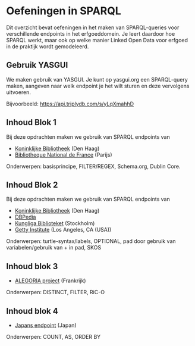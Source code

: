 # Oefeningen in SPARQL
Dit overzicht bevat oefeningen in het maken van SPARQL-queries voor verschillende endpoints in het erfgoeddomein. Je leert daardoor hoe SPARQL werkt, maar ook op welke manier Linked Open Data voor erfgoed in de praktijk wordt gemodeleerd.

## Gebruik YASGUI
We maken gebruik van YASGUI. Je kunt op yasgui.org een SPARQL-query maken, aangeven naar welk endpoint je het wilt sturen en deze vervolgens uitvoeren.

Bijvoorbeeld:
https://api.triplydb.com/s/yLqXmahhD

## Inhoud Blok 1
Bij deze opdrachten maken we gebruik van SPARQL endpoints van
- [Koninklijke Bibliotheek](http://data.bibliotheken.nl/sparql) (Den Haag)
- [Bibliotheque National de France](https://data.bnf.fr/sparql) (Parijs)

Onderwerpen: basisprincipe, FILTER/REGEX, Schema.org, Dublin Core.

## Inhoud Blok 2
Bij deze opdrachten maken we gebruik van SPARQL endpoints van
- [Koninklijke Bibliotheek](http://data.bibliotheken.nl/sparql) (Den Haag)
- [DBPedia](https://dbpedia.org/sparql) 
- [Kungliga Biblioteket](https://libris.kb.se/sparql) (Stockholm)
- [Getty Institute](http://vocab.getty.edu/sparql) (Los Angeles, CA (USA))

Onderwerpen: turtle-syntax/labels, OPTIONAL, pad door gebruik van variabelen/gebruik van + in pad, SKOS

## Inhoud blok 3
- [ALEGORIA project](http://data.alegoria-project.fr/sparql/) (Frankrijk)

Onderwerpen: DISTINCT, FILTER, RiC-O

## Inhoud blok 4
- [Japans endpoint](https://mediag.bunka.go.jp/sparql) (Japan)

Onderwerpen: COUNT, AS, ORDER BY

